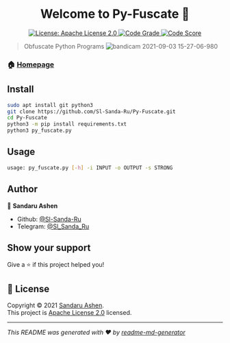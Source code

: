 <h1 align="center">Welcome to Py-Fuscate 👋</h1>
<p align="center">
  <a href="https://raw.githubusercontent.com/Sl-Sanda-Ru/Py-Fuscate/main/LICENSE" target="_blank">
    <img alt="License: Apache License 2.0" src="https://img.shields.io/github/license/Sl-Sanda-Ru/Py-Fuscate" />
  </a>
  <a href="https://frontend.code-inspector.com/public/project/27248/Py-Fuscate/dashboard" target="_blank">
    <img alt="Code Grade" src="https://www.code-inspector.com/project/27248/status/svg">
  </a>
  <a href="https://frontend.code-inspector.com/public/project/27248/Py-Fuscate/dashboard" target="_blank">
    <img alt="Code Score" src="https://www.code-inspector.com/project/27248/score/svg">
  </a>
</p>

> Obfuscate Python Programs
![bandicam 2021-09-03 15-27-06-980](https://user-images.githubusercontent.com/68476573/131988392-a81e7b08-2e60-4041-8ab0-3c5431ced6b6.gif)
### 🏠 [Homepage](https://github.com/kefranabg/readme-md-generator#readme)

## Install

```sh
sudo apt install git python3
git clone https://github.com/Sl-Sanda-Ru/Py-Fuscate.git
cd Py-Fuscate
python3 -m pip install requirements.txt
python3 py_fuscate.py
```

## Usage

```sh
usage: py_fuscate.py [-h] -i INPUT -o OUTPUT -s STRONG
```

## Author

👤 **Sandaru Ashen**

* Github: [@Sl-Sanda-Ru](https://github.com/Sl-Sanda-Ru)
* Telegram: [@Sl_Sanda_Ru](https://t.me/Sl_Sanda_Ru)


## Show your support

Give a ⭐️ if this project helped you!

## 📝 License

Copyright © 2021 [Sandaru Ashen](https://github.com/Sl-Sanda-Ru).<br />
This project is [Apache License 2.0](https://raw.githubusercontent.com/Sl-Sanda-Ru/Py-Fuscate/main/LICENSE) licensed.

***
_This README was generated with ❤️ by [readme-md-generator](https://github.com/kefranabg/readme-md-generator)_
